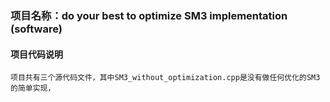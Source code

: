 ### 项目名称：do your best to optimize SM3 implementation (software)
#### 项目代码说明
    项目共有三个源代码文件，其中SM3_without_optimization.cpp是没有做任何优化的SM3的简单实现，
